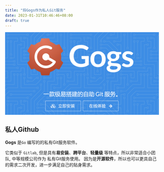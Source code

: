 ```yaml
---
title: "将Gogs作为私人Git服务"
date: 2023-01-31T10:46:46+08:00
draft: true
---
```


![Gogs](/img/gogs.png)

## 私人Github

**Gogs** 是`Go` 编写的的私有Git服务软件。

它类似于 `Gitlab`, 但是具有**易安装**、**跨平台**、**轻量级** 等特点，所以非常适合小团队, 中等规模公司作为
私有Git服务使用。 因为是**开源软件**，所以也可以更具自己的需求二次开发，进一步满足自己的贴身需求。
